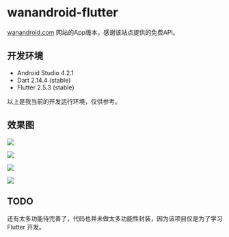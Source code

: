 # wanandroid-flutter

[wanandroid.com](https://wanandroid.com) 网站的App版本，感谢该站点提供的免费API。

## 开发环境

- Android Studio 4.2.1
- Dart 2.14.4 (stable)
- Flutter 2.5.3 (stable)

以上是我当前的开发运行环境，仅供参考。

## 效果图

![](./screenshot/1.png)

![](./screenshot/2.png)

![](./screenshot/3.png)

![](./screenshot/4.png)

## TODO

还有太多功能待完善了，代码也并未做太多功能性封装，因为该项目仅是为了学习 Flutter 开发。
